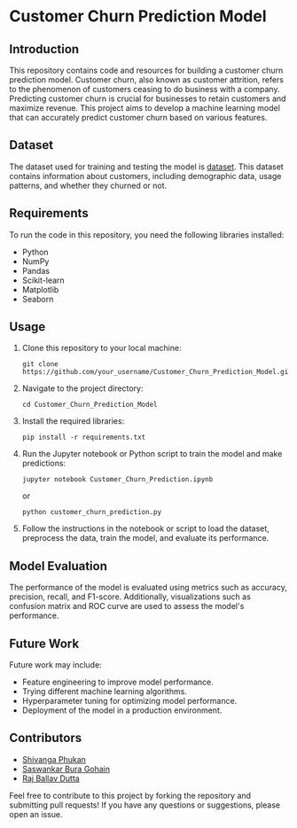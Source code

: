 # Customer Churn Prediction Model

## Introduction
This repository contains code and resources for building a customer churn prediction model. Customer churn, also known as customer attrition, refers to the phenomenon of customers ceasing to do business with a company. Predicting customer churn is crucial for businesses to retain customers and maximize revenue. This project aims to develop a machine learning model that can accurately predict customer churn based on various features.

## Dataset
The dataset used for training and testing the model is [dataset](dataset). This dataset contains information about customers, including demographic data, usage patterns, and whether they churned or not.

## Requirements
To run the code in this repository, you need the following libraries installed:
- Python
- NumPy
- Pandas
- Scikit-learn
- Matplotlib
- Seaborn


## Usage
1. Clone this repository to your local machine:
   ```
   git clone https://github.com/your_username/Customer_Churn_Prediction_Model.git
   ```

2. Navigate to the project directory:
   ```
   cd Customer_Churn_Prediction_Model
   ```

3. Install the required libraries:
   ```
   pip install -r requirements.txt
   ```

4. Run the Jupyter notebook or Python script to train the model and make predictions:
   ```
   jupyter notebook Customer_Churn_Prediction.ipynb
   ```
   or
   ```
   python customer_churn_prediction.py
   ```

5. Follow the instructions in the notebook or script to load the dataset, preprocess the data, train the model, and evaluate its performance.

## Model Evaluation
The performance of the model is evaluated using metrics such as accuracy, precision, recall, and F1-score. Additionally, visualizations such as confusion matrix and ROC curve are used to assess the model's performance.

## Future Work
Future work may include:
- Feature engineering to improve model performance.
- Trying different machine learning algorithms.
- Hyperparameter tuning for optimizing model performance.
- Deployment of the model in a production environment.

## Contributors
- [Shivanga Phukan](https://github.com/Shivanga03/)
- [Saswankar Bura Gohain](https://github.com/Saswankar1/)
- [Raj Ballav Dutta](https://github.com/r1sh1raj01)

Feel free to contribute to this project by forking the repository and submitting pull requests! If you have any questions or suggestions, please open an issue.
